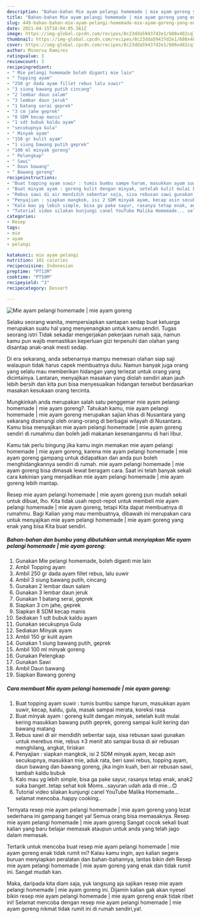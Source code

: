 ```yaml
---
description: "Bahan-bahan Mie ayam pelangi homemade | mie ayam goreng yang enak Untuk Jualan"
title: "Bahan-bahan Mie ayam pelangi homemade | mie ayam goreng yang enak Untuk Jualan"
slug: 449-bahan-bahan-mie-ayam-pelangi-homemade-mie-ayam-goreng-yang-enak-untuk-jualan
date: 2021-04-15T18:04:05.561Z
image: https://img-global.cpcdn.com/recipes/8c23dda59437d2e1/680x482cq70/mie-ayam-pelangi-homemade-mie-ayam-goreng-foto-resep-utama.jpg
thumbnail: https://img-global.cpcdn.com/recipes/8c23dda59437d2e1/680x482cq70/mie-ayam-pelangi-homemade-mie-ayam-goreng-foto-resep-utama.jpg
cover: https://img-global.cpcdn.com/recipes/8c23dda59437d2e1/680x482cq70/mie-ayam-pelangi-homemade-mie-ayam-goreng-foto-resep-utama.jpg
author: Minerva Ramirez
ratingvalue: 3
reviewcount: 3
recipeingredient:
- " Mie pelangi homemade boleh diganti mie lain"
- " Topping ayam"
- "250 gr dada ayam fillet rebus lalu suwir"
- "3 siung bawang putih cincang"
- "2 lembar daun salam"
- "3 lembar daun jeruk"
- "1 batang serai geprek"
- "3 cm jahe geprek"
- "8 SDM kecap manis"
- "1 sdt bubuk kaldu ayam"
- "secukupnya Gula"
- " Minyak ayam"
- "150 gr kulit ayam"
- "1 siung bawang putih geprek"
- "100 ml minyak goreng"
- " Pelengkap"
- " Sawi"
- " Daun bawang"
- " Bawang goreng"
recipeinstructions:
- "Buat topping ayam suwir : tumis bumbu sampe harum, masukkan ayam suwir, kecap, kaldu, gula, masak sampai merata, koreksi rasa"
- "Buat minyak ayam : goreng kulit dengan minyak, setelah kulit mulai kering masukkan bawang putih geprek, goreng sampai kulit kering dan bawang matang"
- "Rebus sawi di air mendidih sebentar saja, sisa rebusan sawi gunakan untuk merebus mie, rebus ±3 menit ato sampai busa di air rebusan menghilang, angkat, tiriskan"
- "Penyajian : siapkan mangkok, isi 2 SDM minyak ayam, kecap asin secukupnya, masukkan mie, aduk rata, beri sawi rebus, topping ayam, daun bawang dan bawang goreng, jika ingin kuah, beri air rebusan sawi, tambah kaldu bubuk"
- "Kalo mau yg lebih simple, bisa ga pake sayur, rasanya tetap enak, anak2 suka banget..tetap sehat kok Moms...sayuran udah ada di mie...😊"
- "Tutorial video silakan kunjungi canel YouTube Malika Homemade... selamat mencoba..happy cooking.."
categories:
- Resep
tags:
- mie
- ayam
- pelangi

katakunci: mie ayam pelangi 
nutrition: 101 calories
recipecuisine: Indonesian
preptime: "PT13M"
cooktime: "PT50M"
recipeyield: "3"
recipecategory: Dessert

---
```



![Mie ayam pelangi homemade | mie ayam goreng](https://img-global.cpcdn.com/recipes/8c23dda59437d2e1/680x482cq70/mie-ayam-pelangi-homemade-mie-ayam-goreng-foto-resep-utama.jpg)

Selaku seorang wanita, mempersiapkan santapan sedap buat keluarga merupakan suatu hal yang menyenangkan untuk kamu sendiri. Tugas seorang istri Tidak sekadar mengerjakan pekerjaan rumah saja, namun kamu pun wajib memastikan keperluan gizi terpenuhi dan olahan yang disantap anak-anak mesti sedap.

Di era  sekarang, anda sebenarnya mampu memesan olahan siap saji walaupun tidak harus capek membuatnya dulu. Namun banyak juga orang yang selalu mau memberikan hidangan yang terlezat untuk orang yang dicintainya. Lantaran, menyajikan masakan yang diolah sendiri akan jauh lebih bersih dan kita pun bisa menyesuaikan hidangan tersebut berdasarkan masakan kesukaan orang tercinta. 



Mungkinkah anda merupakan salah satu penggemar mie ayam pelangi homemade | mie ayam goreng?. Tahukah kamu, mie ayam pelangi homemade | mie ayam goreng merupakan sajian khas di Nusantara yang sekarang disenangi oleh orang-orang di berbagai wilayah di Nusantara. Kamu bisa menyajikan mie ayam pelangi homemade | mie ayam goreng sendiri di rumahmu dan boleh jadi makanan kesenanganmu di hari libur.

Kamu tak perlu bingung jika kamu ingin memakan mie ayam pelangi homemade | mie ayam goreng, karena mie ayam pelangi homemade | mie ayam goreng gampang untuk didapatkan dan anda pun boleh menghidangkannya sendiri di rumah. mie ayam pelangi homemade | mie ayam goreng bisa dimasak lewat beragam cara. Saat ini telah banyak sekali cara kekinian yang menjadikan mie ayam pelangi homemade | mie ayam goreng lebih mantap.

Resep mie ayam pelangi homemade | mie ayam goreng pun mudah sekali untuk dibuat, lho. Kita tidak usah repot-repot untuk membeli mie ayam pelangi homemade | mie ayam goreng, tetapi Kita dapat membuatnya di rumahmu. Bagi Kalian yang mau membuatnya, dibawah ini merupakan cara untuk menyajikan mie ayam pelangi homemade | mie ayam goreng yang enak yang bisa Kita buat sendiri.

<!--inarticleads1-->

##### Bahan-bahan dan bumbu yang dibutuhkan untuk menyiapkan Mie ayam pelangi homemade | mie ayam goreng:

1. Gunakan  Mie pelangi homemade, boleh diganti mie lain
1. Ambil  Topping ayam
1. Ambil 250 gr dada ayam fillet rebus, lalu suwir
1. Ambil 3 siung bawang putih, cincang
1. Gunakan 2 lembar daun salam
1. Gunakan 3 lembar daun jeruk
1. Gunakan 1 batang serai, geprek
1. Siapkan 3 cm jahe, geprek
1. Siapkan 8 SDM kecap manis
1. Sediakan 1 sdt bubuk kaldu ayam
1. Gunakan secukupnya Gula
1. Sediakan  Minyak ayam
1. Ambil 150 gr kulit ayam
1. Gunakan 1 siung bawang putih, geprek
1. Ambil 100 ml minyak goreng
1. Gunakan  Pelengkap
1. Gunakan  Sawi
1. Ambil  Daun bawang
1. Siapkan  Bawang goreng




<!--inarticleads2-->

##### Cara membuat Mie ayam pelangi homemade | mie ayam goreng:

1. Buat topping ayam suwir : tumis bumbu sampe harum, masukkan ayam suwir, kecap, kaldu, gula, masak sampai merata, koreksi rasa
1. Buat minyak ayam : goreng kulit dengan minyak, setelah kulit mulai kering masukkan bawang putih geprek, goreng sampai kulit kering dan bawang matang
1. Rebus sawi di air mendidih sebentar saja, sisa rebusan sawi gunakan untuk merebus mie, rebus ±3 menit ato sampai busa di air rebusan menghilang, angkat, tiriskan
1. Penyajian : siapkan mangkok, isi 2 SDM minyak ayam, kecap asin secukupnya, masukkan mie, aduk rata, beri sawi rebus, topping ayam, daun bawang dan bawang goreng, jika ingin kuah, beri air rebusan sawi, tambah kaldu bubuk
1. Kalo mau yg lebih simple, bisa ga pake sayur, rasanya tetap enak, anak2 suka banget..tetap sehat kok Moms...sayuran udah ada di mie...😊
1. Tutorial video silakan kunjungi canel YouTube Malika Homemade... selamat mencoba..happy cooking..




Ternyata resep mie ayam pelangi homemade | mie ayam goreng yang lezat sederhana ini gampang banget ya! Semua orang bisa memasaknya. Resep mie ayam pelangi homemade | mie ayam goreng Sangat cocok sekali buat kalian yang baru belajar memasak ataupun untuk anda yang telah jago dalam memasak.

Tertarik untuk mencoba buat resep mie ayam pelangi homemade | mie ayam goreng enak tidak rumit ini? Kalau kamu ingin, ayo kalian segera buruan menyiapkan peralatan dan bahan-bahannya, lantas bikin deh Resep mie ayam pelangi homemade | mie ayam goreng yang enak dan tidak rumit ini. Sangat mudah kan. 

Maka, daripada kita diam saja, yuk langsung aja sajikan resep mie ayam pelangi homemade | mie ayam goreng ini. Dijamin kalian gak akan nyesel bikin resep mie ayam pelangi homemade | mie ayam goreng enak tidak ribet ini! Selamat mencoba dengan resep mie ayam pelangi homemade | mie ayam goreng nikmat tidak rumit ini di rumah sendiri,ya!.

